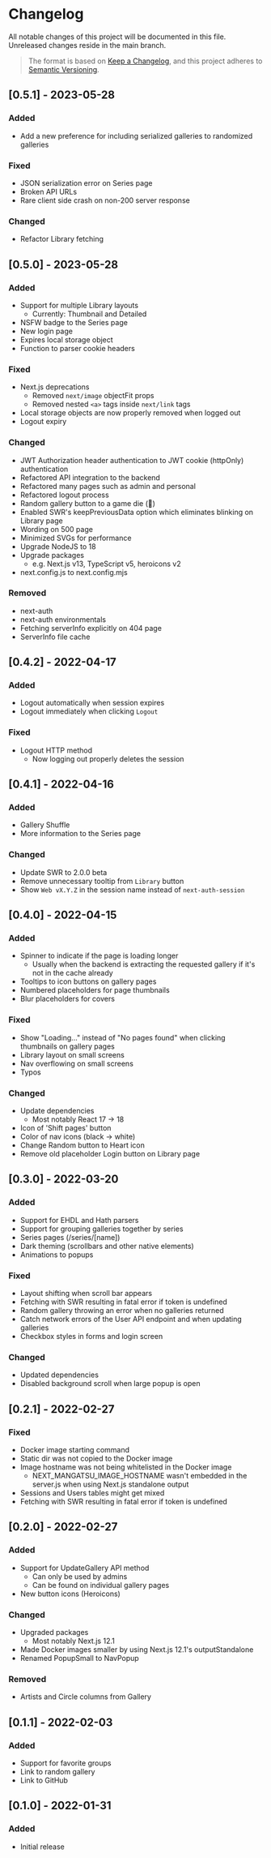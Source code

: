 # Changelog

All notable changes of this project will be documented in this file. Unreleased changes reside in the main branch.

> The format is based on [Keep a Changelog](https://keepachangelog.com/en/1.0.0/), and this project adheres to [Semantic Versioning](https://semver.org/spec/v2.0.0.html).

## [0.5.1] - 2023-05-28

### Added

- Add a new preference for including serialized galleries to randomized galleries

### Fixed

- JSON serialization error on Series page
- Broken API URLs
- Rare client side crash on non-200 server response

### Changed

- Refactor Library fetching

## [0.5.0] - 2023-05-28

### Added

- Support for multiple Library layouts
  - Currently: Thumbnail and Detailed
- NSFW badge to the Series page
- New login page
- Expires local storage object
- Function to parser cookie headers

### Fixed

- Next.js deprecations
  - Removed `next/image` objectFit props
  - Removed nested `<a>` tags inside `next/link` tags
- Local storage objects are now properly removed when logged out
- Logout expiry

### Changed

- JWT Authorization header authentication to JWT cookie (httpOnly) authentication
- Refactored API integration to the backend
- Refactored many pages such as admin and personal
- Refactored logout process
- Random gallery button to a game die (🎲)
- Enabled SWR's keepPreviousData option which eliminates blinking on Library page
- Wording on 500 page
- Minimized SVGs for performance
- Upgrade NodeJS to 18
- Upgrade packages
  - e.g. Next.js v13, TypeScript v5, heroicons v2
- next.config.js to next.config.mjs

### Removed

- next-auth
- next-auth environmentals
- Fetching serverInfo explicitly on 404 page
- ServerInfo file cache

## [0.4.2] - 2022-04-17

### Added

- Logout automatically when session expires
- Logout immediately when clicking `Logout`

### Fixed

- Logout HTTP method
  - Now logging out properly deletes the session

## [0.4.1] - 2022-04-16

### Added

- Gallery Shuffle
- More information to the Series page

### Changed

- Update SWR to 2.0.0 beta
- Remove unnecessary tooltip from `Library` button
- Show `Web vX.Y.Z` in the session name instead of `next-auth-session`

## [0.4.0] - 2022-04-15

### Added

- Spinner to indicate if the page is loading longer
  - Usually when the backend is extracting the requested gallery if it's not in the cache already
- Tooltips to icon buttons on gallery pages
- Numbered placeholders for page thumbnails
- Blur placeholders for covers

### Fixed

- Show "Loading…" instead of "No pages found" when clicking thumbnails on gallery pages
- Library layout on small screens
- Nav overflowing on small screens
- Typos

### Changed

- Update dependencies
  - Most notably React 17 -> 18
- Icon of 'Shift pages' button
- Color of nav icons (black -> white)
- Change Random button to Heart icon
- Remove old placeholder Login button on Library page

## [0.3.0] - 2022-03-20

### Added

- Support for EHDL and Hath parsers
- Support for grouping galleries together by series
- Series pages (/series/[name])
- Dark theming (scrollbars and other native elements)
- Animations to popups

### Fixed

- Layout shifting when scroll bar appears
- Fetching with SWR resulting in fatal error if token is undefined
- Random gallery throwing an error when no galleries returned
- Catch network errors of the User API endpoint and when updating galleries
- Checkbox styles in forms and login screen

### Changed

- Updated dependencies
- Disabled background scroll when large popup is open

## [0.2.1] - 2022-02-27

### Fixed

- Docker image starting command
- Static dir was not copied to the Docker image
- Image hostname was not being whitelisted in the Docker image
  - NEXT_MANGATSU_IMAGE_HOSTNAME wasn't embedded in the server.js when using Next.js standalone output
- Sessions and Users tables might get mixed
- Fetching with SWR resulting in fatal error if token is undefined

## [0.2.0] - 2022-02-27

### Added

- Support for UpdateGallery API method
  - Can only be used by admins
  - Can be found on individual gallery pages
- New button icons (Heroicons)

### Changed

- Upgraded packages
  - Most notably Next.js 12.1
- Made Docker images smaller by using Next.js 12.1's outputStandalone
- Renamed PopupSmall to NavPopup

### Removed

- Artists and Circle columns from Gallery

## [0.1.1] - 2022-02-03

### Added

- Support for favorite groups
- Link to random gallery
- Link to GitHub

## [0.1.0] - 2022-01-31

### Added

- Initial release
